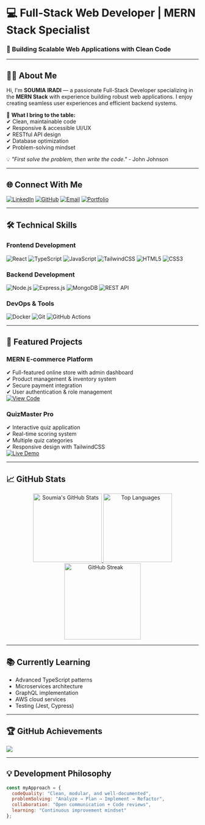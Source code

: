 # 💻 Full-Stack Web Developer | MERN Stack Specialist
### 🚀 Building Scalable Web Applications with Clean Code

---

## 👨‍💻 About Me
Hi, I'm **SOUMIA IRADI** — a passionate Full-Stack Developer specializing in the **MERN Stack** with experience building robust web applications. I enjoy creating seamless user experiences and efficient backend systems.

🔹 **What I bring to the table:**  
✔ Clean, maintainable code  
✔ Responsive & accessible UI/UX  
✔ RESTful API design  
✔ Database optimization  
✔ Problem-solving mindset  

💡 *"First solve the problem, then write the code."* - John Johnson

---

## 🌐 Connect With Me
[![LinkedIn](https://img.shields.io/badge/LinkedIn-Soumia_Iradi-0077B5?style=for-the-badge&logo=linkedin&logoColor=white)](https://www.linkedin.com/in/-9a7222344/)
[![GitHub](https://img.shields.io/badge/GitHub-soumia987-181717?style=for-the-badge&logo=github&logoColor=white)](https://github.com/soumia987)
[![Email](https://img.shields.io/badge/Email_Me-D14836?style=for-the-badge&logo=gmail&logoColor=white)](mailto:your-email@example.com)
[![Portfolio](https://img.shields.io/badge/🚀_Portfolio-FF5722?style=for-the-badge&logo=google-chrome&logoColor=white)](https://yourportfolio.com)

---

## 🛠️ Technical Skills

### Frontend Development
![React](https://img.shields.io/badge/React-20232A?style=for-the-badge&logo=react&logoColor=61DAFB)
![TypeScript](https://img.shields.io/badge/TypeScript-007ACC?style=for-the-badge&logo=typescript&logoColor=white)
![JavaScript](https://img.shields.io/badge/JavaScript-F7DF1E?style=for-the-badge&logo=javascript&logoColor=black)
![TailwindCSS](https://img.shields.io/badge/Tailwind_CSS-38B2AC?style=for-the-badge&logo=tailwind-css&logoColor=white)
![HTML5](https://img.shields.io/badge/HTML5-E34F26?style=for-the-badge&logo=html5&logoColor=white)
![CSS3](https://img.shields.io/badge/CSS3-1572B6?style=for-the-badge&logo=css3&logoColor=white)

### Backend Development
![Node.js](https://img.shields.io/badge/Node.js-339933?style=for-the-badge&logo=nodedotjs&logoColor=white)
![Express.js](https://img.shields.io/badge/Express.js-000000?style=for-the-badge&logo=express&logoColor=white)
![MongoDB](https://img.shields.io/badge/MongoDB-47A248?style=for-the-badge&logo=mongodb&logoColor=white)
![REST API](https://img.shields.io/badge/REST_API-FF6C37?style=for-the-badge&logo=postman&logoColor=white)

### DevOps & Tools
![Docker](https://img.shields.io/badge/Docker-2496ED?style=for-the-badge&logo=docker&logoColor=white)
![Git](https://img.shields.io/badge/Git-F05032?style=for-the-badge&logo=git&logoColor=white)
![GitHub Actions](https://img.shields.io/badge/GitHub_Actions-2088FF?style=for-the-badge&logo=github-actions&logoColor=white)

---

## 🚀 Featured Projects

### MERN E-commerce Platform
✔ Full-featured online store with admin dashboard  
✔ Product management & inventory system  
✔ Secure payment integration  
✔ User authentication & role management  
[![View Code](https://img.shields.io/badge/View_Code-181717?style=for-the-badge&logo=github&logoColor=white)](https://github.com/soumia987/ecommerce-app)

### QuizMaster Pro
✔ Interactive quiz application  
✔ Real-time scoring system  
✔ Multiple quiz categories  
✔ Responsive design with TailwindCSS  
[![Live Demo](https://img.shields.io/badge/Live_Demo-FF5722?style=for-the-badge&logo=google-chrome&logoColor=white)](https://quizmaster-pro.example.com)

---

## 📈 GitHub Stats

<div align="center">
  
  <a href="https://github.com/soumia987">
    <img height="180em" src="https://github-readme-stats.vercel.app/api?username=soumia987&show_icons=true&theme=radical&hide_border=true&count_private=true&include_all_commits=true" alt="Soumia's GitHub Stats" />
    <img height="180em" src="https://github-readme-stats.vercel.app/api/top-langs/?username=soumia987&layout=compact&theme=radical&hide_border=true&langs_count=8" alt="Top Languages" />
  </a>
  
  <img src="https://github-readme-streak-stats.herokuapp.com?user=soumia987&theme=radical&hide_border=true" alt="GitHub Streak" height="200"/>
  
</div>

---

## 📚 Currently Learning
- Advanced TypeScript patterns
- Microservices architecture
- GraphQL implementation
- AWS cloud services
- Testing (Jest, Cypress)

---

## 🏆 GitHub Achievements
![](https://github-profile-trophy.vercel.app/?username=soumia987&theme=radical&no-frame=true&margin-w=15&margin-h=15&column=7)

---

## 💡 Development Philosophy
```javascript
const myApproach = {
  codeQuality: "Clean, modular, and well-documented",
  problemSolving: "Analyze → Plan → Implement → Refactor",
  collaboration: "Open communication + Code reviews",
  learning: "Continuous improvement mindset"
};
